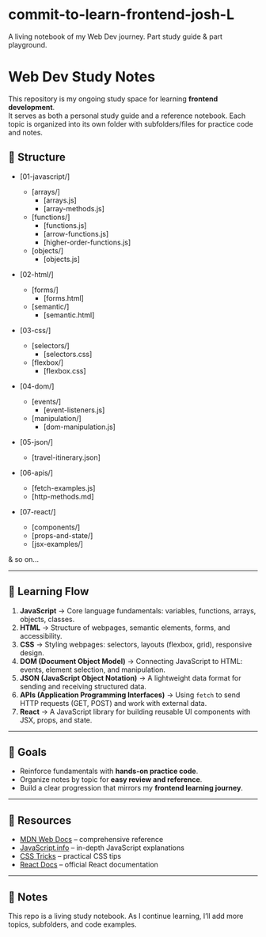 # commit-to-learn-frontend-josh-L
A living notebook of my Web Dev journey. Part study guide &amp; part playground.

# Web Dev Study Notes

This repository is my ongoing study space for learning **frontend development**.  
It serves as both a personal study guide and a reference notebook. Each topic is organized into its own folder with subfolders/files for practice code and notes.

## 📂 Structure

- [01-javascript/]
  - [arrays/]
    - [arrays.js]
    - [array-methods.js]
  - [functions/]
    - [functions.js]
    - [arrow-functions.js]
    - [higher-order-functions.js]
  - [objects/]
    - [objects.js]

- [02-html/]
  - [forms/]
    - [forms.html]
  - [semantic/]
    - [semantic.html]

- [03-css/]
  - [selectors/]
    - [selectors.css]
  - [flexbox/]
    - [flexbox.css]

- [04-dom/]
  - [events/]
    - [event-listeners.js]
  - [manipulation/]
    - [dom-manipulation.js]

- [05-json/]
  - [travel-itinerary.json]

- [06-apis/]
  - [fetch-examples.js]
  - [http-methods.md]

- [07-react/]
  - [components/]
  - [props-and-state/]
  - [jsx-examples/]

& so on...

---

## 📝 Learning Flow

1. **JavaScript** → Core language fundamentals: variables, functions, arrays, objects, classes.  
2. **HTML** → Structure of webpages, semantic elements, forms, and accessibility.  
3. **CSS** → Styling webpages: selectors, layouts (flexbox, grid), responsive design.  
4. **DOM (Document Object Model)** → Connecting JavaScript to HTML: events, element selection, and manipulation.  
5. **JSON (JavaScript Object Notation)** → A lightweight data format for sending and receiving structured data.  
6. **APIs (Application Programming Interfaces)** → Using `fetch` to send HTTP requests (GET, POST) and work with external data.  
7. **React** → A JavaScript library for building reusable UI components with JSX, props, and state.  

---

## 🚀 Goals
- Reinforce fundamentals with **hands-on practice code**.  
- Organize notes by topic for **easy review and reference**.  
- Build a clear progression that mirrors my **frontend learning journey**.  

---

## 🔗 Resources
- [MDN Web Docs](https://developer.mozilla.org/) – comprehensive reference  
- [JavaScript.info](https://javascript.info/) – in-depth JavaScript explanations  
- [CSS Tricks](https://css-tricks.com/) – practical CSS tips  
- [React Docs](https://react.dev/) – official React documentation  

---

## 📌 Notes
This repo is a living study notebook. As I continue learning, I’ll add more topics, subfolders, and code examples.

